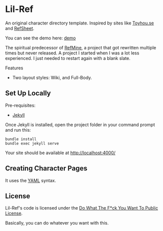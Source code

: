 # Lil-Ref
An original character directory template.
Inspired by sites like [Toyhou.se](https://toyhou.se) and [RefSheet](https://refsheet.net).

You can see the demo here: [demo](https://rodfireproductions.github.io/Lil-Ref/)

The spiritual predecessor of [RefMine](https://refmine.shroom.ink),
a project that got rewritten multiple times but never released.
A project I started when I was a lot less experienced.
I just needed to restart again with a blank slate.

Features
- Two layout styles: Wiki, and Full-Body.

## Set Up Locally

Pre-requisites:
- [Jekyll](https://jekyllrb.com/)

Once Jekyll is installed, open the project folder in your command prompt and run this:

```
bundle install
bundle exec jekyll serve
```
Your site should be available at [http://localhost:4000/](http://localhost:4000/)

## Creating Character Pages

It uses the [YAML](https://yaml.org/) syntax.

## License
Lil-Ref's code is licensed under the [Do What The F*ck You Want To Public License](https://github.com/RodFireProductions/Lil-Ref/blob/master/LICENSE).

Basically, you can do whatever you want with this.
